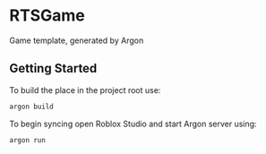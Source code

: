 # RTSGame
Game template, generated by Argon

## Getting Started
To build the place in the project root use:
```bash
argon build
```

To begin syncing open Roblox Studio and start Argon server using:
```bash
argon run
```
